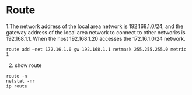 # Route

1.The network address of the local area network is 192.168.1.0/24, and the gateway address of the local area network to connect to other networks is 192.168.1.1. When the host 192.168.1.20 accesses the 172.16.1.0/24 network.

```text
route add –net 172.16.1.0 gw 192.168.1.1 netmask 255.255.255.0 metric 1
```

2. show route

```text
route -n
netstat -nr
ip route
```

